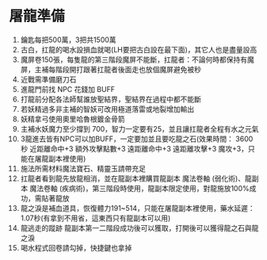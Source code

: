 # 屠龍準備
1. 鑰匙每把500萬，3把共1500萬
2. 古白，扛龍的喝水設損血就喝(LH要把古白設在最下面)，其它人也是盡量設高
3. 魔屏卷150張，每隻龍的第三階段魔屏不能斷，扛龍者：不論何時都保持有魔屏，主補每階段開打跟著扛龍者後面走也放個魔屏避免被秒
4. 近戰需準備磨刀石
5. 進龍門前找 NPC 花錢加 BUFF
6. 打龍前分配各法師幫誰放聖結界，聖結界在過程中都不能斷
7. 若妖精過多非主補的智妖可改用極道落雷或地裂增加輸出
8. 妖精拿弓使用奧里哈魯根鍍金骨箭
9. 主補水妖魔力至少撐到 700，智力一定要有25，並且讓扛龍者全程有水之元氣
10. 3龍進去皆有NPC可以加BUFF，一定要加並且要吃龍之石(效果時間： 3600秒 近距離命中+3 額外攻擊點數+3 遠距離命中+3 遠距離攻擊+3 魔攻+3，只能在屠龍副本裡使用)
11. 施法所需材料魔法寶石、精靈玉請帶充足
12. 扛龍者看到龍先放龍相消，並在龍副本裡購買龍副本 魔法卷軸 (弱化術)、龍副本 魔法卷軸 (疾病術)，第三階段時使用，龍副本限定使用，對龍施放100%成功，需貼著龍放 
13. 龍之淚是補血道具，恢復體力191~514，只能在屠龍副本裡使用，藥水延遲：1.07秒(有拿到不用省，這東西只有龍副本可以用)
14. 龍逃走的蹤跡 	龍副本第一二階段成功後可以獲取，打開後可以獲得龍之石與龍之淚
15. 喝水程式回卷請勾掉，快捷鍵也拿掉
